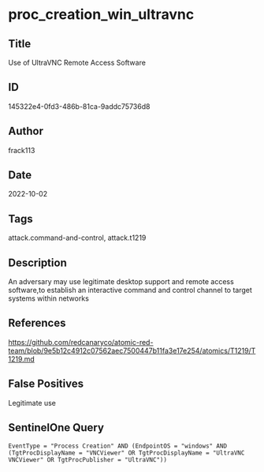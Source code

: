 # proc_creation_win_ultravnc

## Title
Use of UltraVNC Remote Access Software

## ID
145322e4-0fd3-486b-81ca-9addc75736d8

## Author
frack113

## Date
2022-10-02

## Tags
attack.command-and-control, attack.t1219

## Description
An adversary may use legitimate desktop support and remote access software,to establish an interactive command and control channel to target systems within networks

## References
https://github.com/redcanaryco/atomic-red-team/blob/9e5b12c4912c07562aec7500447b11fa3e17e254/atomics/T1219/T1219.md

## False Positives
Legitimate use

## SentinelOne Query
```
EventType = "Process Creation" AND (EndpointOS = "windows" AND (TgtProcDisplayName = "VNCViewer" OR TgtProcDisplayName = "UltraVNC VNCViewer" OR TgtProcPublisher = "UltraVNC"))

```